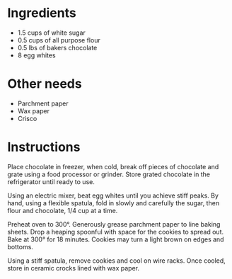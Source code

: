 # Ingredients
- 1.5 cups of white sugar
- 0.5 cups of all purpose flour
- 0.5 lbs of bakers chocolate
- 8 egg whites

# Other needs
- Parchment paper
- Wax paper
- Crisco

# Instructions
Place chocolate in freezer, when cold, break off pieces of chocolate and grate using a food processor or grinder. Store grated chocolate in the refrigerator until ready to use.

Using an electric mixer, beat egg whites until you achieve stiff peaks. By hand, using a flexible spatula, fold in slowly and carefully the sugar, then flour and chocolate, 1/4 cup at a time.

Preheat oven to 300°. Generously grease parchment paper to line baking sheets. Drop a heaping spoonful with space for the cookies to spread out. Bake at 300° for 18 minutes. Cookies may turn a light brown on edges and bottoms.

Using a stiff spatula, remove cookies and cool on wire racks. Once cooled, store in ceramic crocks lined with wax paper.
